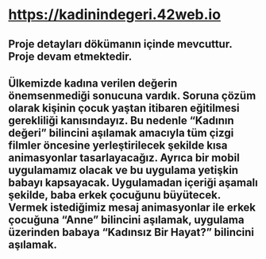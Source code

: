 # https://kadinindegeri.42web.io
## Proje detayları dökümanın içinde mevcuttur. Proje devam etmektedir.
## Ülkemizde kadına verilen değerin önemsenmediği sonucuna vardık. Soruna çözüm olarak kişinin çocuk yaştan itibaren eğitilmesi gerekliliği kanısındayız. Bu nedenle “Kadının değeri” bilincini aşılamak amacıyla tüm çizgi filmler öncesine yerleştirilecek şekilde kısa animasyonlar tasarlayacağız. Ayrıca bir mobil uygulamamız olacak ve bu uygulama yetişkin babayı kapsayacak. Uygulamadan içeriği aşamalı şekilde, baba erkek çocuğunu büyütecek.  Vermek istediğimiz mesaj animasyonlar ile  erkek çocuğuna “Anne” bilincini aşılamak, uygulama üzerinden babaya  “Kadınsız Bir Hayat?” bilincini aşılamak. 
